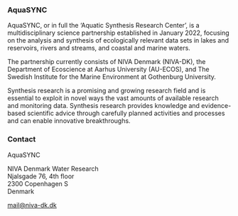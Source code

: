 ### AquaSYNC

AquaSYNC, or in full the ‘Aquatic Synthesis Research Center’, is a multidisciplinary science partnership established in January 2022, focusing on the analysis and synthesis of ecologically relevant data sets in lakes and reservoirs, rivers and streams, and coastal and marine waters. 

The partnership currently consists of NIVA Denmark (NIVA-DK), the Department of Ecoscience at Aarhus University (AU-ECOS), and The Swedish Institute for the Marine Environment at Gothenburg University.

Synthesis research is a promising and growing research field and is essential to exploit in novel ways the vast amounts of available research and monitoring data. Synthesis research provides knowledge and evidence-based scientific advice through carefully planned activities and processes and can enable innovative breakthroughs. 

### Contact

AquaSYNC

NIVA Denmark Water Research</br>
Njalsgade 76, 4th floor</br>
2300 Copenhagen S</br>
Denmark</br>

mail@niva-dk.dk
